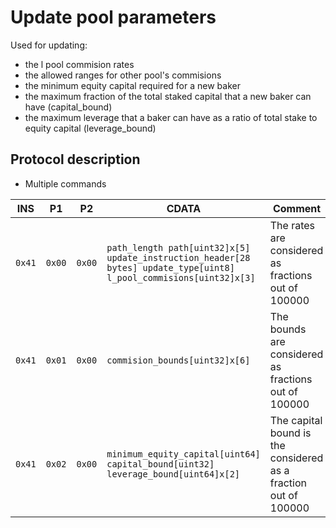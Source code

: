 # Update pool parameters

Used for updating:
 - the l pool commision rates
 - the allowed ranges for other pool's commisions
 - the minimum equity capital required for a new baker
 - the maximum fraction of the total staked capital that a new baker can have (capital_bound)
 - the maximum leverage that a baker can have as a ratio of total stake to equity capital (leverage_bound)

## Protocol description

* Multiple commands

INS | P1 | P2 | CDATA | Comment |
|----|--------|-----|-------------|----|
| `0x41` | `0x00` | `0x00` | `path_length path[uint32]x[5] update_instruction_header[28 bytes] update_type[uint8] l_pool_commisions[uint32]x[3]` | The rates are considered as fractions out of 100000 |
| `0x41` | `0x01` | `0x00` | `commision_bounds[uint32]x[6]` | The bounds are considered as fractions out of 100000 |
| `0x41` | `0x02` | `0x00` | `minimum_equity_capital[uint64] capital_bound[uint32] leverage_bound[uint64]x[2]` |  The capital bound is the considered as a fraction out of 100000 |
